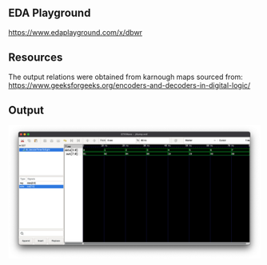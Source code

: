 ## EDA Playground

https://www.edaplayground.com/x/dbwr

## Resources

The output relations were obtained from karnough maps sourced from:
https://www.geeksforgeeks.org/encoders-and-decoders-in-digital-logic/

## Output

![ThreeToEight out](./assets/output.png "Three to Eight Decoder Output")
